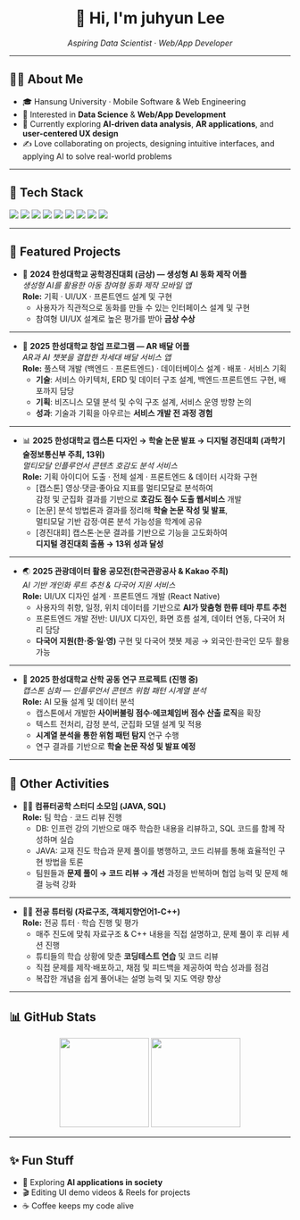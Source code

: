 <h1 align="center">👋 Hi, I'm juhyun Lee</h1>
<p align="center">
  <em>Aspiring Data Scientist · Web/App Developer</em>
</p>

---

## 🧑‍💻 About Me
- 🎓 Hansung University · Mobile Software & Web Engineering
- 🚀 Interested in **Data Science** & **Web/App Development**
- 🌱 Currently exploring **AI-driven data analysis**, **AR applications**, and **user-centered UX design**
- ✍️ Love collaborating on projects, designing intuitive interfaces, and applying AI to solve real-world problems

---

## 🔧 Tech Stack
<p>
  <!-- Data/AI -->
  <img src="https://img.shields.io/badge/Python-3776AB?logo=python&logoColor=white"/>
  <img src="https://img.shields.io/badge/Pandas-150458?logo=pandas&logoColor=white"/>
  <img src="https://img.shields.io/badge/Scikit--learn-F7931E?logo=scikitlearn&logoColor=white"/>
  <img src="https://img.shields.io/badge/TensorFlow-FF6F00?logo=tensorflow&logoColor=white"/>
  <img src="https://img.shields.io/badge/PyTorch-EE4C2C?logo=pytorch&logoColor=white"/>
  <!-- Web/App -->
  <img src="https://img.shields.io/badge/React Native-61DAFB?logo=react&logoColor=black"/>
  <img src="https://img.shields.io/badge/Spring Boot-6DB33F?logo=springboot&logoColor=white"/>
  <img src="https://img.shields.io/badge/MySQL-4479A1?logo=mysql&logoColor=white"/>
  <img src="https://img.shields.io/badge/AWS-232F3E?logo=amazonaws&logoColor=white"/>
</p>

---

## 📂 Featured Projects

- 🏅 **2024 한성대학교 공학경진대회 (금상) — 생성형 AI 동화 제작 어플**  
  *생성형 AI를 활용한 아동 참여형 동화 제작 모바일 앱*  
  **Role:** 기획 · UI/UX · 프론트엔드 설계 및 구현  
  - 사용자가 직관적으로 동화를 만들 수 있는 인터페이스 설계 및 구현  
  - 참여형 UI/UX 설계로 높은 평가를 받아 **금상 수상**

---

- 🚀 **2025 한성대학교 창업 프로그램 — AR 배달 어플**  
  *AR과 AI 챗봇을 결합한 차세대 배달 서비스 앱*  
  **Role:** 풀스택 개발 (백엔드 · 프론트엔드) · 데이터베이스 설계 · 배포 · 서비스 기획  
  - **기술**: 서비스 아키텍처, ERD 및 데이터 구조 설계, 백엔드·프론트엔드 구현, 배포까지 담당  
  - **기획**: 비즈니스 모델 분석 및 수익 구조 설계, 서비스 운영 방향 논의  
  - **성과**: 기술과 기획을 아우르는 **서비스 개발 전 과정 경험**

---

- 📊 **2025 한성대학교 캡스톤 디자인 → 학술 논문 발표 → 디지털 경진대회 (과학기술정보통신부 주최, 13위)**  
  *멀티모달 인플루언서 콘텐츠 호감도 분석 서비스*  
  **Role:** 기획 아이디어 도출 · 전체 설계 · 프론트엔드 & 데이터 시각화 구현  
  - [캡스톤] 영상·댓글·좋아요 지표를 멀티모달로 분석하여  
    감정 및 군집화 결과를 기반으로 **호감도 점수 도출 웹서비스** 개발  
  - [논문] 분석 방법론과 결과를 정리해 **학술 논문 작성 및 발표**,  
    멀티모달 기반 감정·여론 분석 가능성을 학계에 공유  
  - [경진대회] 캡스톤·논문 결과를 기반으로 기능을 고도화하여  
    **디지털 경진대회 출품 → 13위 성과 달성**

---

- 🌏 **2025 관광데이터 활용 공모전(한국관광공사 & Kakao 주최)**  
  *AI 기반 개인화 루트 추천 & 다국어 지원 서비스*  
  **Role:** UI/UX 디자인 설계 · 프론트엔드 개발 (React Native)  
  - 사용자의 취향, 일정, 위치 데이터를 기반으로 **AI가 맞춤형 한류 테마 루트 추천**  
  - 프론트엔드 개발 전반: UI/UX 디자인, 화면 흐름 설계, 데이터 연동, 다국어 처리 담당  
  - **다국어 지원(한·중·일·영)** 구현 및 다국어 챗봇 제공 → 외국인·한국인 모두 활용 가능  

---

- 🔬 **2025 한성대학교 산학 공동 연구 프로젝트 (진행 중)**  
  *캡스톤 심화 — 인플루언서 콘텐츠 위험 패턴 시계열 분석*  
  **Role:** AI 모듈 설계 및 데이터 분석  
  - 캡스톤에서 개발한 **사이버불링 점수·에코체임버 점수 산출 로직**을 확장  
  - 텍스트 전처리, 감정 분석, 군집화 모델 설계 및 적용  
  - **시계열 분석을 통한 위험 패턴 탐지** 연구 수행  
  - 연구 결과를 기반으로 **학술 논문 작성 및 발표 예정**

---

## 📘 Other Activities

- 👩‍💻 **컴퓨터공학 스터디 소모임 (JAVA, SQL)**  
  **Role:** 팀 학습 · 코드 리뷰 진행  
  - DB: 인프런 강의 기반으로 매주 학습한 내용을 리뷰하고, SQL 코드를 함께 작성하며 실습  
  - JAVA: 교재 진도 학습과 문제 풀이를 병행하고, 코드 리뷰를 통해 효율적인 구현 방법을 토론  
  - 팀원들과 **문제 풀이 → 코드 리뷰 → 개선** 과정을 반복하며 협업 능력 및 문제 해결 능력 강화  

---

- 👩‍🏫 **전공 튜터링 (자료구조, 객체지향언어1-C++)**  
  **Role:** 전공 튜터 · 학습 진행 및 평가  
  - 매주 진도에 맞춰 자료구조 & C++ 내용을 직접 설명하고, 문제 풀이 후 리뷰 세션 진행  
  - 튜티들의 학습 상황에 맞춘 **코딩테스트 연습** 및 코드 리뷰  
  - 직접 문제를 제작·배포하고, 채점 및 피드백을 제공하여 학습 성과를 점검  
  - 복잡한 개념을 쉽게 풀어내는 설명 능력 및 지도 역량 향상

---

## 📊 GitHub Stats
<p align="center">
  <img src="https://github-readme-stats.vercel.app/api?username=hana03030&show_icons=true&theme=radical" height="160"/>
  <img src="https://github-readme-stats.vercel.app/api/top-langs/?username=hana03030&layout=compact&theme=radical" height="160"/>
</p>

---

## ✨ Fun Stuff
- 🌈 Exploring **AI applications in society**
- 🎬 Editing UI demo videos & Reels for projects
- ☕ Coffee keeps my code alive
